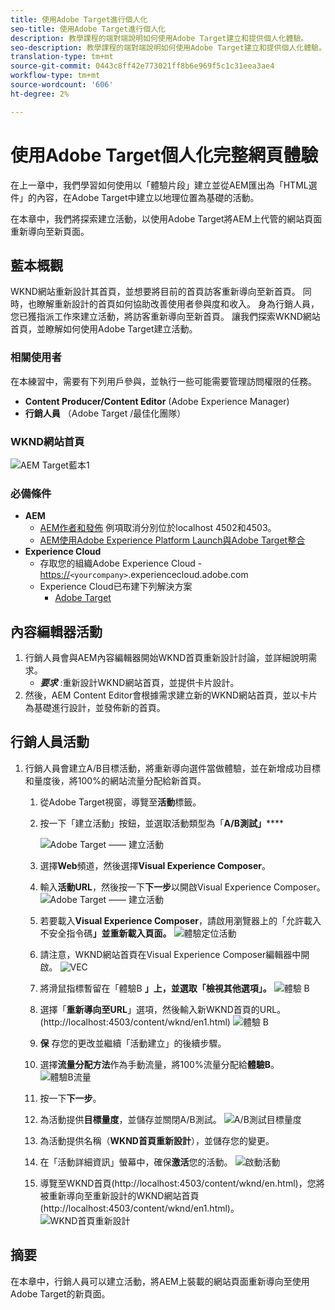 ```yaml
---
title: 使用Adobe Target進行個人化
seo-title: 使用Adobe Target進行個人化
description: 教學課程的端對端說明如何使用Adobe Target建立和提供個人化體驗。
seo-description: 教學課程的端對端說明如何使用Adobe Target建立和提供個人化體驗。
translation-type: tm+mt
source-git-commit: 0443c8ff42e773021ff8b6e969f5c1c31eea3ae4
workflow-type: tm+mt
source-wordcount: '606'
ht-degree: 2%

---
```



# 使用Adobe Target個人化完整網頁體驗

在上一章中，我們學習如何使用以「體驗片段」建立並從AEM匯出為「HTML選件」的內容，在Adobe Target中建立以地理位置為基礎的活動。

在本章中，我們將探索建立活動，以使用Adobe Target將AEM上代管的網站頁面重新導向至新頁面。

## 藍本概觀

WKND網站重新設計其首頁，並想要將目前的首頁訪客重新導向至新首頁。 同時，也瞭解重新設計的首頁如何協助改善使用者參與度和收入。 身為行銷人員，您已獲指派工作來建立活動，將訪客重新導向至新首頁。 讓我們探索WKND網站首頁，並瞭解如何使用Adobe Target建立活動。

### 相關使用者

在本練習中，需要有下列用戶參與，並執行一些可能需要管理訪問權限的任務。

* **Content Producer/Content Editor** (Adobe Experience Manager)
* **行銷人員** （Adobe Target /最佳化團隊）

### WKND網站首頁

![AEM Target藍本1](assets/personalization-use-case-2/aem-target-use-case-2.png)

### 必備條件

* **AEM**
   * [AEM作者和發佈](./implementation.md#getting-aem) 例項取消分別位於localhost 4502和4503。
   * [AEM使用Adobe Experience Platform Launch與Adobe Target整合](./using-launch-adobe-io.md#aem-target-using-launch-by-adobe)
* **Experience Cloud**
   * 存取您的組織Adobe Experience Cloud - <https://>`<yourcompany>`.experiencecloud.adobe.com
   * Experience Cloud已布建下列解決方案
      * [Adobe Target](https://experiencecloud.adobe.com)

## 內容編輯器活動

1. 行銷人員會與AEM內容編輯器開始WKND首頁重新設計討論，並詳細說明需求。
   * ***要求*** :重新設計WKND網站首頁，並提供卡片設計。
2. 然後，AEM Content Editor會根據需求建立新的WKND網站首頁，並以卡片為基礎進行設計，並發佈新的首頁。

## 行銷人員活動

1. 行銷人員會建立A/B目標活動，將重新導向選件當做體驗，並在新增成功目標和量度後，將100%的網站流量分配給新首頁。
   1. 從Adobe Target視窗，導覽至&#x200B;**活動**&#x200B;標籤。
   2. 按一下「建立活動」按鈕，並選取活動類型為「**A/B測試」******

      ![Adobe Target —— 建立活動](assets/personalization-use-case-2/create-ab-activity.png)
   3. 選擇&#x200B;**Web**&#x200B;頻道，然後選擇&#x200B;**Visual Experience Composer**。
   4. 輸入&#x200B;**活動URL**，然後按一下&#x200B;**下一步**以開啟Visual Experience Composer。
      ![Adobe Target —— 建立活動](assets/personalization-use-case-2/create-activity-ab-name.png)
   5. 若要載入&#x200B;**Visual Experience Composer**，請啟用瀏覽器上的「允許載入不安全指令碼&#x200B;**」並重新載入頁面。**
      ![體驗定位活動](assets/personalization-use-case-1/load-unsafe-scripts.png)
   6. 請注意，WKND網站首頁在Visual Experience Composer編輯器中開啟。
      ![VEC](assets/personalization-use-case-2/vec.png)
   7. 將滑鼠指標暫留在「體驗B **」上，並選取「檢視其他選項」。**
      ![體驗 B](assets/personalization-use-case-2/redirect-url.png)
   8. 選擇「**重新導向至URL**」選項，然後輸入新WKND首頁的URL。 (http://localhost:4503/content/wknd/en1.html)
      ![體驗 B](assets/personalization-use-case-2/redirect-url-2.png)
   9. **保** 存您的更改並繼續「活動建立」的後續步驟。
   10. 選擇&#x200B;**流量分配方法**&#x200B;作為手動流量，將100%流量分配給&#x200B;**體驗B**。
      ![體驗B流量](assets/personalization-use-case-2/traffic.png)
   11. 按一下&#x200B;**下一步**。
   12. 為活動提供&#x200B;**目標量度**，並儲存並關閉A/B測試。
      ![A/B測試目標量度](assets/personalization-use-case-2/goal-metric.png)
   13. 為活動提供名稱（**WKND首頁重新設計**），並儲存您的變更。
   14. 在「活動詳細資訊」螢幕中，確保&#x200B;**激活**您的活動。
      ![啟動活動](assets/personalization-use-case-2/ab-activate.png)
   15. 導覽至WKND首頁(http://localhost:4503/content/wknd/en.html)，您將被重新導向至重新設計的WKND網站首頁(http://localhost:4503/content/wknd/en1.html)。
      ![WKND首頁重新設計](assets/personalization-use-case-2/WKND-home-page-redesign.png)

## 摘要

在本章中，行銷人員可以建立活動，將AEM上裝載的網站頁面重新導向至使用Adobe Target的新頁面。
